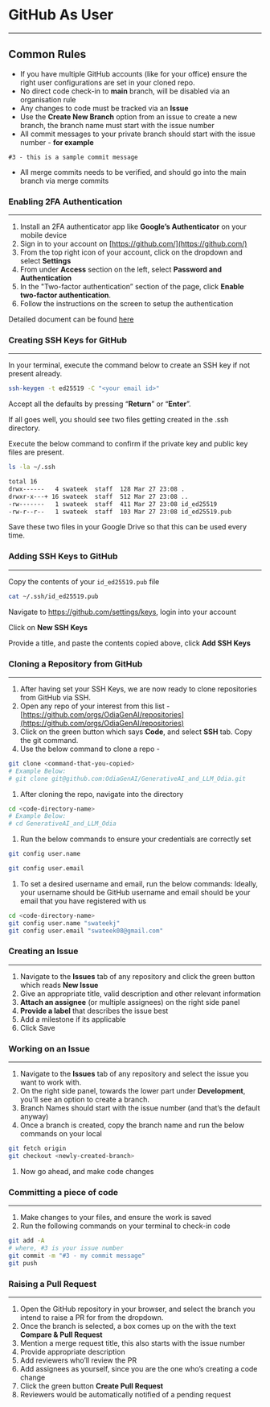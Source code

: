 # GitHub As User

---

## Common Rules

- If you have multiple GitHub accounts (like for your office) ensure the right user configurations are set in your cloned repo.
- No direct code check-in to ********main******** branch, will be disabled via an organisation rule
- Any changes to code must be tracked via an **Issue**
- Use the ************************************Create New Branch************************************ option from an issue to create a new branch, the branch name must start with the issue number
- All commit messages to your private branch should start with the issue number - **for example**

```
#3 - this is a sample commit message
```

- All merge commits needs to be verified, and should go into the main branch via merge commits

### Enabling 2FA Authentication

---

1. Install an 2FA authenticator app like **********Google’s Authenticator********** on your mobile device
2. Sign in to your account on [https://github.com/](https://github.com/)
3. From the top right icon of your account, click on the dropdown and select **Settings**
4. From under **************Access************** section on the left, select ******************************************************Password and Authentication******************************************************
5. In the "Two-factor authentication” section of the page, click **Enable two-factor authentication**.
6. Follow the instructions on the screen to setup the authentication

Detailed document can be found [here](https://docs.github.com/en/authentication/securing-your-account-with-two-factor-authentication-2fa/configuring-two-factor-authentication)

### Creating SSH Keys for GitHub

---

In your terminal, execute the command below to create an SSH key if not present already.

```bash
ssh-keygen -t ed25519 -C "<your email id>"
```

Accept all the defaults by pressing “**Return**” or “**Enter**”.

If all goes well, you should see two files getting created in the .ssh directory.

Execute the below command to confirm if the private key and public key files are present.

```bash
ls -la ~/.ssh

total 16
drwx------   4 swateek  staff  128 Mar 27 23:08 .
drwxr-x---+ 16 swateek  staff  512 Mar 27 23:08 ..
-rw-------   1 swateek  staff  411 Mar 27 23:08 id_ed25519
-rw-r--r--   1 swateek  staff  103 Mar 27 23:08 id_ed25519.pub
```

Save these two files in your Google Drive so that this can be used every time.

### Adding SSH Keys to GitHub

---

Copy the contents of your `id_ed25519.pub` file

```bash
cat ~/.ssh/id_ed25519.pub
```

Navigate to https://github.com/settings/keys, login into your account

Click on ************************New SSH Keys************************

Provide a title, and paste the contents copied above, click ********Add SSH Keys********

### Cloning a Repository from GitHub

---

1. After having set your SSH Keys, we are now ready to clone repositories from GitHub via SSH.
2. Open any repo of your interest from this list - [https://github.com/orgs/OdiaGenAI/repositories](https://github.com/orgs/OdiaGenAI/repositories)
3. Click on the green button which says ************Code************, and select ********SSH******** tab. Copy the git command.
4. Use the below command to clone a repo -

```bash
git clone <command-that-you-copied>
# Example Below:
# git clone git@github.com:OdiaGenAI/GenerativeAI_and_LLM_Odia.git
```

1. After cloning the repo, navigate into the directory

```bash
cd <code-directory-name>
# Example Below:
# cd GenerativeAI_and_LLM_Odia
```

1. Run the below commands to ensure your credentials are correctly set

```bash
git config user.name

git config user.email
```

1. To set a desired username and email, run the below commands:
Ideally, your username should be GitHub username and email should be your email that you have registered with us

```bash
cd <code-directory-name>
git config user.name "swateekj"
git config user.email "swateek08@gmail.com"
```

### Creating an Issue

---

1. Navigate to the **************Issues************** tab of any repository and click the green button which reads ******************New Issue******************
2. Give an appropriate title, valid description and other relevant information
3. **Attach an assignee** (or multiple assignees) on the right side panel
4. ******Provide a label****** that describes the issue best
5. Add a milestone if its applicable
6. Click Save

### Working on an Issue

---

1. Navigate to the **************Issues************** tab of any repository and select the issue you want to work with.
2. On the right side panel, towards the lower part under **********************Development**********************, you’ll see an option to create a branch.
3. Branch Names should start with the issue number (and that’s the default anyway)
4. Once a branch is created, copy the branch name and run the below commands on your local

```bash
git fetch origin
git checkout <newly-created-branch>
```

1. Now go ahead, and make code changes

### Committing a piece of code

---

1. Make changes to your files, and ensure the work is saved
2. Run the following commands on your terminal to check-in code

```bash
git add -A
# where, #3 is your issue number
git commit -m "#3 - my commit message"
git push
```

### Raising a Pull Request

---

1. Open the GitHub repository in your browser, and select the branch you intend to raise a PR for from the dropdown.
2. Once the branch is selected, a box comes up on the with the text ********************************************Compare & Pull Request********************************************
3. Mention a merge request title, this also starts with the issue number
4. Provide appropriate description
5. Add reviewers who’ll review the PR
6. Add assignees as yourself, since you are the one who’s creating a code change
7. Click the green button **************************************Create Pull Request**************************************
8. Reviewers would be automatically notified of a pending request
